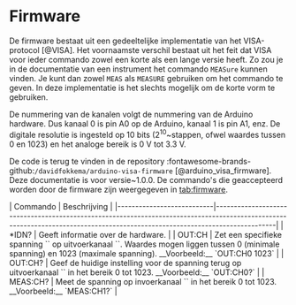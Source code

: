 # Firmware
<div id="ch:firmware"></div>

De firmware bestaat uit een gedeeltelijke implementatie van het VISA-protocol [@VISA]. Het voornaamste verschil bestaat uit het feit dat VISA voor ieder commando zowel een korte als een lange versie heeft. Zo zou je in de documentatie van een instrument het commando `MEASure` kunnen vinden. Je kunt dan zowel `MEAS` als `MEASURE` gebruiken om het commando te geven. In deze implementatie is het slechts mogelijk om de korte vorm te gebruiken.

De nummering van de kanalen volgt de nummering van de Arduino hardware. Dus kanaal 0 is pin A0 op de Arduino, kanaal 1 is pin A1, enz. De digitale resolutie is ingesteld op 10 bits ($2^{10}$~stappen, ofwel waardes tussen 0 en 1023) en het analoge bereik is 0 V tot 3.3 V.

De code is terug te vinden in de repository :fontawesome-brands-github:`/davidfokkema/arduino-visa-firmware` [@arduino_visa_firmware]. Deze documentatie is voor versie~1.0.0. De commando's die geaccepteerd worden door de firmware zijn weergegeven in [tab:firmware](tab:firmware).

  <div id="tab:firmware"></div>
|  Commando                 |  Beschrijving                                                                                                                                                               |
|---------------------------|-----------------------------------------------------------------------------------------------------------------------------------------------------------------------------|
| *IDN?                     | Geeft informatie over de hardware.                                                                                                                                          |
| OUT:CH<ch> <value>        | Zet een specifieke spanning `<value>` op uitvoerkanaal `<ch>`. Waardes mogen liggen tussen 0 (minimale spanning) en 1023 (maximale spanning). __Voorbeeld:__ `OUT:CH0 1023` |
| OUT:CH<ch>?               | Geef de huidige instelling voor de spanning terug op uitvoerkanaal `<ch>` in het bereik 0 tot 1023. __Voorbeeld:__ `OUT:CH0?`                                               |
| MEAS:CH<ch>?              | Meet de spanning op invoerkanaal `<ch>` in het bereik 0 tot 1023. __Voorbeeld:__ `MEAS:CH1?`                                                                                |

